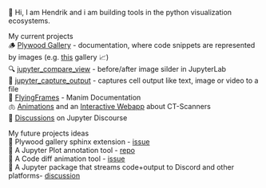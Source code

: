 👋 Hi, I am Hendrik and i am building tools in the python visualization ecosystems.  

My current projects  
🪵 [Plywood Gallery](https://github.com/kolibril13/plywood-gallery) - documentation, where code snippets are represented by images (e.g. [this](https://kolibril13.github.io/plywood-gallery-functions/) gallery 📈)  
🔍 [jupyter_compare_view](https://github.com/Octoframes/jupyter_compare_view) -  before/after image silder in JupyterLab  
📸  [jupyter_capture_output](https://github.com/Octoframes/jupyter_capture_output) - captures cell output like text, image or video to a file  
🎨 [FlyingFrames](https://flyingframes.readthedocs.io/en/latest/) - Manim Documentation  
🫁 [Animations](https://www.youtube.com/watch?v=f0sxjhGHRPo) and an [Interactive Webapp](https://kolibril13.github.io/ct-scanner-webapp/) about CT-Scanners  
💬 [Discussions](https://discourse.jupyter.org/u/kolibril13/activity/topics) on Jupyter Discourse


My future projects ideas  
🌱 Plywood gallery sphinx extension - [issue](https://github.com/kolibril13/plywood-gallery/issues/23)  
🌱 A Jupyter Plot annotation tool - [repo](https://github.com/Octoframes/tldraw_jupyter_experiment)   
🌱 A Code diff animation tool - [issue](https://github.com/carbon-app/carbon/issues/1346)    
🌱 A Jupyter package that streams code+output to Discord and other platforms- [discussion](https://discourse.jupyter.org/t/jupyterpost-post-from-jupyterhub-to-a-chat-server-mattermost/17656/5#posting-to-other-platforms-2)

<!-- 

📹   
Here are some ideas to get you started:

- 🔭 I’m currently working on ...
- 🌱 I’m currently learning ...
- 👯 I’m looking to collaborate on ...
- 🤔 I’m looking for help with ...
- 💬 Ask me about ...
- 📫 How to reach me: ...
- 😄 Pronouns: ... -->
